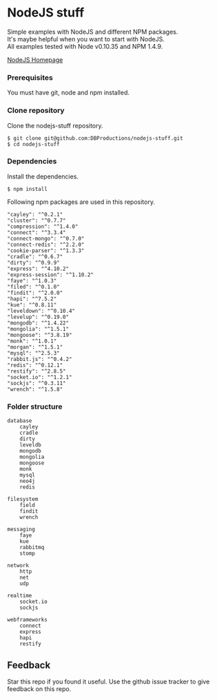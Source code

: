 # NodeJS stuff

Simple examples with NodeJS and different NPM packages.  
It's maybe helpful when you want to start with NodeJS.  
All examples tested with Node v0.10.35 and NPM 1.4.9.  

[NodeJS Homepage](http://www.nodejs.org)

### Prerequisites

You must have git, node and npm installed.  

### Clone repository

Clone the nodejs-stuff repository.

    $ git clone git@github.com:DBProductions/nodejs-stuff.git
    $ cd nodejs-stuff

### Dependencies

Install the dependencies.

    $ npm install

Following npm packages are used in this repository.

    "cayley": "^0.2.1"
    "cluster": "^0.7.7"
    "compression": "^1.4.0"
    "connect": "^3.3.4"
    "connect-mongo": "^0.7.0"
    "connect-redis": "^2.2.0"
    "cookie-parser": "^1.3.3"
    "cradle": "^0.6.7"
    "dirty": "^0.9.9"
    "express": "^4.10.2"
    "express-session": "^1.10.2"
    "faye": "^1.0.3"
    "filed": "^0.1.0"
    "findit": "^2.0.0"
    "hapi": "^7.5.2"
    "kue": "^0.8.11"
    "leveldown": "^0.10.4"
    "levelup": "^0.19.0"
    "mongodb": "^1.4.22"
    "mongolia": "^1.5.1"
    "mongoose": "^3.8.19"
    "monk": "^1.0.1"
    "morgan": "^1.5.1"
    "mysql": "^2.5.3"
    "rabbit.js": "^0.4.2"
    "redis": "^0.12.1"
    "restify": "^2.8.5"
    "socket.io": "^1.2.1"
    "sockjs": "^0.3.11"
    "wrench": "^1.5.8"

### Folder structure

    database
        cayley
        cradle
        dirty
        leveldb
        mongodb
        mongolia
        mongoose
        monk
        mysql
        neo4j
        redis

    filesystem
        field
        findit        
        wrench

    messaging
        faye
        kue
        rabbitmq
        stomp

    network
        http
        net
        udp

    realtime
        socket.io
        sockjs

    webframeworks
        connect
        express
        hapi
        restify

## Feedback
Star this repo if you found it useful. Use the github issue tracker to give feedback on this repo.